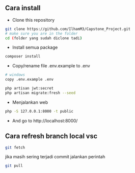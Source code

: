 ## Cara install

-   Clone this repository

```sh
git clone https://github.com/IlhamM3/Capstone_Project.git
# make sure you are in the folder
cd (folder yang sudah diclone tadi)
```

-   Install semua package

```sh
composer install
```

-   Copy/rename file .env.example to .env

```sh
# windows
copy .env.example .env

```

```sh
php artisan jwt:secret
php artisan migrate:fresh --seed
```

- Menjalankan web
```sh
php -S 127.0.0.1:8000 -t public
```
-   And go to http://localhost:8000/

## Cara refresh branch local vsc
```sh
git fetch
```
jika masih sering terjadi commit jalankan perintah
```sh
git pull
```
